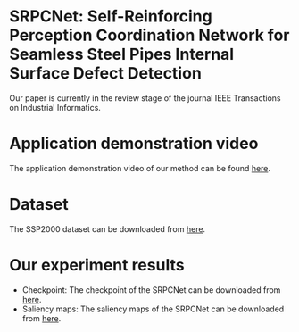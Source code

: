 # SRPCNet: Self-Reinforcing Perception Coordination Network for Seamless Steel Pipes Internal Surface Defect Detection
  Our paper is currently in the review stage of the journal IEEE Transactions on Industrial Informatics.
# Application demonstration video
  The application demonstration video of our method can be found [here](https://www.bilibili.com/video/BV1mG8deTEFq/?spm_id_from=333.337.search-card.all.click&vd_source=70ea3c8601b9680b73ba9b0b556e79f0).
# Dataset
  The SSP2000 dataset can be downloaded from [here](https://pan.baidu.com/s/1xbY5F7K1lwmn8di1PIgkSA?pwd=ve6k).
# Our experiment results
  + Checkpoint: The checkpoint of the SRPCNet can be downloaded from [here](https://pan.baidu.com/s/1ETcCLARkekzJZMQrhEpXBw?pwd=7h48).
  + Saliency maps: The saliency maps of the SRPCNet can be downloaded from [here](https://pan.baidu.com/s/10-ZqaX3-TIrJ0I7QA54wzQ?pwd=stav).
